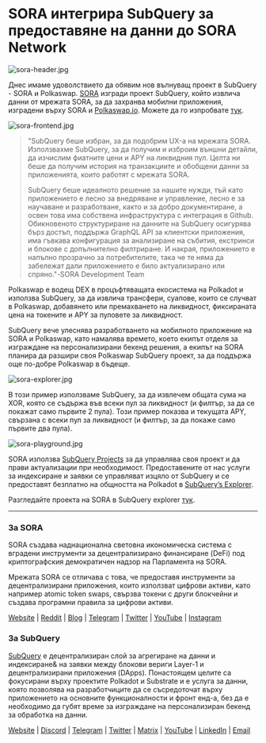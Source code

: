 # SORA интегрира SubQuery за предоставяне на данни до SORA Network

![sora-header.jpg](https://miro.medium.com/max/1400/1*fPPW0DsynIt9QpvK4ZrsUA.jpeg)

Днес имаме удоволствието да обявим нов вълнуващ проект в SubQuery - SORA и Polkaswap. [SORA](https://sora.org/) изгради проект SubQuery, който извлича данни от мрежата SORA, за да захранва мобилни приложения, изградени върху SORA и [Polkaswap.io](http://polkaswap.io/). Можете да го изпробвате [тук](https://explorer.subquery.network/subquery/sora-xor/sora).

![sora-frontend.jpg](https://miro.medium.com/max/1400/1*pq0U6wsutlf8rjXqq7i2BQ.jpeg)

> "SubQuery беше избран, за да подобрим UX-а на мрежата SORA. Използвахме SubQuery, за да получим и изброим външни детайли, да изчислим фиатните цени и APY на ликвидния пул. Целта ни беше да получим история на транзакциите и обобщени данни за приложенията, които работят с мрежата SORA.
> 
> SubQuery беше идеалното решение за нашите нужди, тъй като приложението е лесно за внедряване и управление, лесно е за научаване и разработване, както и за добро документиране, а освен това има собствена инфраструктура с интеграция в Github. Обикновеното структуриране на данните на SubQuery осигурява бърз достъп, поддържа GraphQL API за клиентски приложения, има гъвкава конфигурация за анализиране на събития, екстринси и блокове с допълнително филтриране. И накрая, приложението е напълно прозрачно за потребителите, така че те няма да забележат дали приложението е било актуализирано или спряно."-SORA Development Team

Polkaswap е водещ DEX в процъфтяващата екосистема на Polkadot и използва SubQuery, за да извлича трансфери, суапове, които се случват в Polkaswap, добавянето или премахването на ликвидност, фиксираната цена на токените и APY за пуловете за ликвидност.

SubQuery вече улеснява разработването на мобилното приложение на SORA и Polkaswap, като намалява времето, което екипът отделя за изграждане на персонализирани бекенд решения, а екипът на SORA планира да разшири своя Polkaswap SubQuery проект, за да поддържа още по-добре Polkaswap в бъдеще.

![sora-explorer.jpg](https://miro.medium.com/max/1400/1*vjdjmmffvJ7zfOQyxo0ZAA.jpeg)

В този пример използваме SubQuery, за да извлечем общата сума на XOR, която се съдържа във всеки пул за ликвидност (и филтър, за да се покажат само първите 2 пула). Този пример показва и текущата APY, свързана с всеки пул за ликвидност (и филтър, за да покаже само първите два пула).

![sora-playground.jpg](https://miro.medium.com/max/1400/1*oTh-ajGfG1oEhYdvqo12tQ.jpeg)

SORA използва [SubQuery Projects](https://project.subquery.network/) за да управлява своя проект и да прави актуализации при необходимост. Предоставените от нас услуги за индексиране и заявки се управляват изцяло от SubQuery и се предоставят безплатно на общността на Polkadot в [SubQuery’s Explorer](https://explorer.subquery.network/).

Разгледайте проекта на SORA в SubQuery explorer [тук](https://explorer.subquery.network/subquery/sora-xor/sora).

---

### За SORA

SORA създава наднационална световна икономическа система с вградени инструменти за децентрализирано финансиране (DeFi) под криптографския демократичен надзор на Парламента на SORA.

Мрежата SORA се отличава с това, че предоставя инструменти за децентрализирани приложения, които използват цифрови активи, като например atomic token swaps, свързва токени с други блокчейни и създава програмни правила за цифрови активи.

[Website](https://sora.org/) | [Reddit](https://www.reddit.com/r/SORA/) | [Blog](https://sora.org/blog) | [Telegram](https://t.me/sora_xor) | [Twitter](https://twitter.com/sora_xor) | [YouTube](https://youtube.com/sora_xor) | [Instagram](https://instagram.com/sora_xor)

### За SubQuery

[SubQuery](https://subquery.network/) е децентрализиран слой за агрегиране на данни и индексиране& на заявки между блокови вериги Layer-1 и децентрализирани приложения (DApps). Понастоящем целите са фокусирани върху проектите Polkadot и Substrate и е услуга за данни, която позволява на разработчиците да се съсредоточат върху приложението на основните функционалности и фронт енд-а, без да е необходимо да губят време за изграждане на персонализиран бекенд за обработка на данни.

[Website](https://subquery.network/) | [Discord](https://discord.com/invite/78zg8aBSMG) | [Telegram](https://t.me/subquerynetwork) | [Twitter](https://twitter.com/subquerynetwork) | [Matrix](https://matrix.to/#/#subquery:matrix.org) | [YouTube](https://www.youtube.com/channel/UCi1a6NUUjegcLHDFLr7CqLw) | [LinkedIn](https://www.linkedin.com/company/subquery) | [Email](mailto:hello@subquery.network)